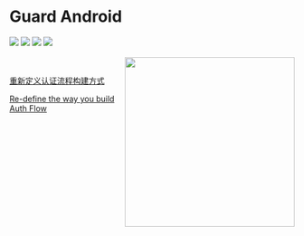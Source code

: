 # Guard Android

<div >
  <a href="https://docs.authing.cn/v2/" target="_blank"><img src="https://img.shields.io/badge/docs-passing-success"></a>
  <a href="https://forum.authing.cn/" target="_blank"><img src="https://img.shields.io/badge/chat-on%20forum-blue"></a>
  <a href="javascript:;"><img src="https://img.shields.io/badge/License-MIT-brightgreen"></a>
  <a href="javascript:;"><img src="https://img.shields.io/badge/PRs-welcome-green"></a>
</div>

<br>

<img width="300" align=right src="https://files.authing.co/authing-console/authing-logo-new-20210924.svg">

<br>

[重新定义认证流程构建方式](./doc/index_zh.md)

[Re-define the way you build Auth Flow](./doc/index_en.md)
